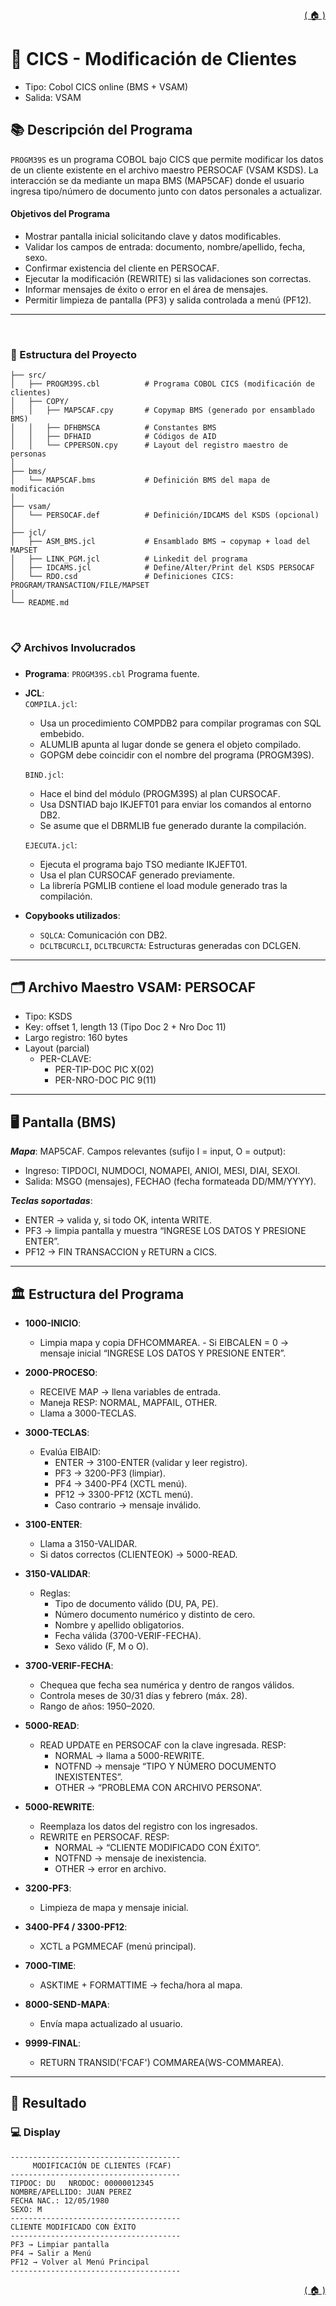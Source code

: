 <div style="text-align: right;">

[( 🏠 )](/)

</div>


# 📄 CICS - Modificación de Clientes
- Tipo: Cobol CICS online (BMS + VSAM)
- Salida: VSAM
## 📚 Descripción del Programa
`PROGM39S` es un programa COBOL bajo CICS que permite modificar los datos de un cliente existente en el archivo maestro PERSOCAF (VSAM KSDS).
La interacción se da mediante un mapa BMS (MAP5CAF) donde el usuario ingresa tipo/número de documento junto con datos personales a actualizar.

#### Objetivos del Programa
- Mostrar pantalla inicial solicitando clave y datos modificables.
- Validar los campos de entrada: documento, nombre/apellido, fecha, sexo.
- Confirmar existencia del cliente en PERSOCAF.
- Ejecutar la modificación (REWRITE) si las validaciones son correctas.
- Informar mensajes de éxito o error en el área de mensajes.
- Permitir limpieza de pantalla (PF3) y salida controlada a menú (PF12).
---

</br>

### 🚀 Estructura del Proyecto

```
├── src/
│   ├── PROGM39S.cbl          # Programa COBOL CICS (modificación de clientes)
│   ├── COPY/
│   │   ├── MAP5CAF.cpy       # Copymap BMS (generado por ensamblado BMS)
│   │   ├── DFHBMSCA          # Constantes BMS
│   │   ├── DFHAID            # Códigos de AID
│   │   └── CPPERSON.cpy      # Layout del registro maestro de personas
│
├── bms/
│   └── MAP5CAF.bms           # Definición BMS del mapa de modificación
│
├── vsam/
│   └── PERSOCAF.def          # Definición/IDCAMS del KSDS (opcional)
│
├── jcl/
│   ├── ASM_BMS.jcl           # Ensamblado BMS → copymap + load del MAPSET
│   ├── LINK_PGM.jcl          # Linkedit del programa
│   ├── IDCAMS.jcl            # Define/Alter/Print del KSDS PERSOCAF
│   └── RDO.csd               # Definiciones CICS: PROGRAM/TRANSACTION/FILE/MAPSET
│
└── README.md

```
</br>

### 📋 Archivos Involucrados

- **Programa**: `PROGM39S.cbl` Programa fuente.
- **JCL**: \
`COMPILA.jcl`:
  - Usa un procedimiento COMPDB2 para compilar programas con SQL embebido.
  - ALUMLIB apunta al lugar donde se genera el objeto compilado.
  - GOPGM debe coincidir con el nombre del programa (PROGM39S).

  `BIND.jcl`: 
  - Hace el bind del módulo (PROGM39S) al plan CURSOCAF.
  - Usa DSNTIAD bajo IKJEFT01 para enviar los comandos al entorno DB2.
  - Se asume que el DBRMLIB fue generado durante la compilación.

  `EJECUTA.jcl`: 
  - Ejecuta el programa bajo TSO mediante IKJEFT01.
  - Usa el plan CURSOCAF generado previamente.
  - La librería PGMLIB contiene el load module generado tras la compilación.

- **Copybooks utilizados**:
  - `SQLCA`: Comunicación con DB2.
  - `DCLTBCURCLI`, `DCLTBCURCTA`: Estructuras generadas con DCLGEN.

---

## 🗂️ Archivo Maestro VSAM: PERSOCAF

- Tipo: KSDS
- Key: offset 1, length 13 (Tipo Doc 2 + Nro Doc 11)
- Largo registro: 160 bytes
- Layout (parcial)
  - PER-CLAVE:
    - PER-TIP-DOC    PIC X(02)
    - PER-NRO-DOC    PIC 9(11)

---

##  🖥️ Pantalla (BMS)

***Mapa***: MAP5CAF. Campos relevantes (sufijo I = input, O = output):
- Ingreso: TIPDOCI, NUMDOCI, NOMAPEI, ANIOI, MESI, DIAI, SEXOI.
- Salida: MSGO (mensajes), FECHAO (fecha formateada DD/MM/YYYY).

***Teclas soportadas***:
- ENTER → valida y, si todo OK, intenta WRITE.
- PF3 → limpia pantalla y muestra “INGRESE LOS DATOS Y PRESIONE ENTER”.
- PF12 → FIN TRANSACCION y RETURN a CICS.

---

## 🏛️ Estructura del Programa 

- **1000-INICIO**:
  - Limpia mapa y copia DFHCOMMAREA.  - Si EIBCALEN = 0 → mensaje inicial “INGRESE LOS DATOS Y PRESIONE ENTER”.

- **2000-PROCESO**:
  - RECEIVE MAP → llena variables de entrada.
  - Maneja RESP: NORMAL, MAPFAIL, OTHER.
  - Llama a 3000-TECLAS.
- **3000-TECLAS**:
  - Evalúa EIBAID:
    - ENTER → 3100-ENTER (validar y leer registro).
    - PF3 → 3200-PF3 (limpiar).
    - PF4 → 3400-PF4 (XCTL menú).
    - PF12 → 3300-PF12 (XCTL menú).
    - Caso contrario → mensaje inválido.
- **3100-ENTER**:
  - Llama a 3150-VALIDAR.
  - Si datos correctos (CLIENTEOK) → 5000-READ.
- **3150-VALIDAR**:
  - Reglas:
    - Tipo de documento válido (DU, PA, PE).
    - Número documento numérico y distinto de cero.
    - Nombre y apellido obligatorios.
    - Fecha válida (3700-VERIF-FECHA).
    - Sexo válido (F, M o O).
- **3700-VERIF-FECHA**:
  - Chequea que fecha sea numérica y dentro de rangos válidos.
  - Controla meses de 30/31 días y febrero (máx. 28).
  - Rango de años: 1950–2020.
- **5000-READ**:
  - READ UPDATE en PERSOCAF con la clave ingresada.
    RESP:
    - NORMAL → llama a 5000-REWRITE.
    - NOTFND → mensaje “TIPO Y NÚMERO DOCUMENTO INEXISTENTES”.
    - OTHER → “PROBLEMA CON ARCHIVO PERSONA”.
- **5000-REWRITE**:
  - Reemplaza los datos del registro con los ingresados.
  - REWRITE en PERSOCAF.
    RESP:
    - NORMAL → “CLIENTE MODIFICADO CON ÉXITO”.
    - NOTFND → mensaje de inexistencia.
    - OTHER → error en archivo.
- **3200-PF3**:
  - Limpieza de mapa y mensaje inicial.
- **3400-PF4 / 3300-PF12**:
  - XCTL a PGMMECAF (menú principal).
- **7000-TIME**:
  - ASKTIME + FORMATTIME → fecha/hora al mapa.
- **8000-SEND-MAPA**:
  - Envía mapa actualizado al usuario.
- **9999-FINAL**:
  - RETURN TRANSID('FCAF') COMMAREA(WS-COMMAREA).
---


## 🎯 Resultado

### 💻️ Display 

```TEXT
--------------------------------------
     MODIFICACIÓN DE CLIENTES (FCAF)
--------------------------------------
TIPDOC: DU   NRODOC: 00000012345
NOMBRE/APELLIDO: JUAN PEREZ
FECHA NAC.: 12/05/1980
SEXO: M
--------------------------------------
CLIENTE MODIFICADO CON ÉXITO
--------------------------------------
PF3 → Limpiar pantalla
PF4 → Salir a Menú
PF12 → Volver al Menú Principal
--------------------------------------
```


<div style="text-align: right;">

[( 🏠 )](/)

</div>